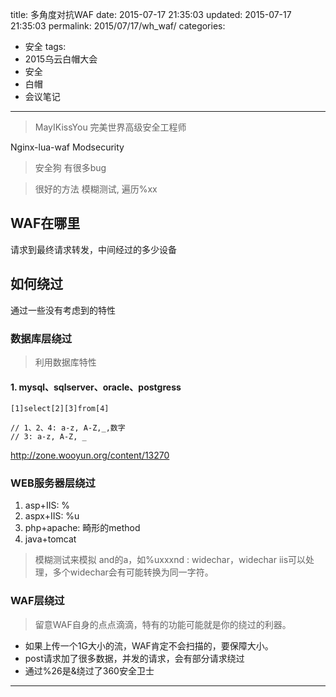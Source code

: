 title: 多角度对抗WAF
date: 2015-07-17 21:35:03
updated: 2015-07-17 21:35:03
permalink: 2015/07/17/wh_waf/
categories:
- 安全
tags:
- 2015乌云白帽大会
- 安全
- 白帽
- 会议笔记

---

> MayIKissYou
> 完美世界高级安全工程师

Nginx-lua-waf Modsecurity


> 安全狗 有很多bug

<!--more-->
> 很好的方法 模糊测试, 遍历%xx

## WAF在哪里

请求到最终请求转发，中间经过的多少设备

## 如何绕过

通过一些没有考虑到的特性

### 数据库层绕过

> 利用数据库特性

#### 1. mysql、sqlserver、oracle、postgress

```
[1]select[2][3]from[4]

// 1、2、4: a-z, A-Z,_,数字
// 3: a-z, A-Z, _

```

http://zone.wooyun.org/content/13270


### WEB服务器层绕过


1. asp+IIS: %
2. aspx+IIS: %u
3. php+apache: 畸形的method
4. java+tomcat

> 模糊测试来模拟 and的a，如%uxxxnd : widechar，widechar iis可以处理，多个widechar会有可能转换为同一字符。

### WAF层绕过

> 留意WAF自身的点点滴滴，特有的功能可能就是你的绕过的利器。

- 如果上传一个1G大小的流，WAF肯定不会扫描的，要保障大小。
- post请求加了很多数据，并发的请求，会有部分请求绕过
- 通过%26是&绕过了360安全卫士

---
